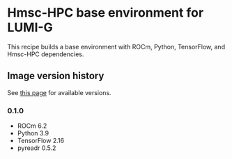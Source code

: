 # Hmsc-HPC base environment for LUMI-G

This recipe builds a base environment with ROCm, Python, TensorFlow, and Hmsc-HPC dependencies.

## Image version history

See [this page](../../../pkgs/container/hmsc-hpc-lumi-g) for available versions.

### 0.1.0

- ROCm 6.2
- Python 3.9
- TensorFlow 2.16
- pyreadr 0.5.2

